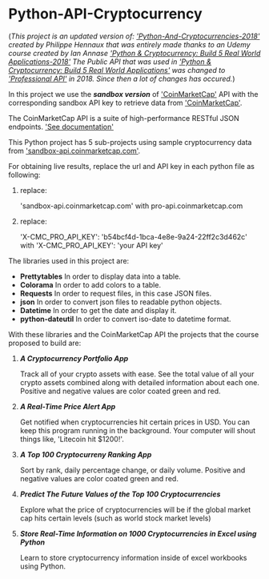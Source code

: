 # Python-API-Cryptocurrency

(*This project is an updated version of: ['Python-And-Cryptocurrencies-2018'](https://github.com/phennaux/Python-and-cryptocurrencies) created by Philippe Hennaux that was entirely made thanks to an Udemy course created by Ian Annase ['Python & Cryptocurrency: Build 5 Real World Applications-2018'](https://www.udemy.com/coinmarketcap/) The Public API that was used in ['Python & Cryptocurrency: Build 5 Real World Applications'](https://www.udemy.com/coinmarketcap/) was changed to ['Professional API'](https://coinmarketcap.com/api/) in 2018. Since then a lot of changes has occured.*)


In this project we use the __*sandbox version*__  of ['CoinMarketCap'](https://coinmarketcap.com) API with the corresponding sandbox API key to retrieve data from ['CoinMarketCap'](https://coinmarketcap.com).

The CoinMarketCap API is a suite of high-performance RESTful JSON endpoints. ['See documentation'](https://coinmarketcap.com/api/documentation/v1/#)

This Python project has 5 sub-projects using sample cryptocurrency data from ['sandbox-api.coinmarketcap.com'](https://sandbox-api.coinmarketcap.com).


For obtaining live results, replace the url and API key in each python file as following:

1. replace:

    'sandbox-api.coinmarketcap.com' 
    with 
    pro-api.coinmarketcap.com

2. replace: 

    'X-CMC_PRO_API_KEY': 'b54bcf4d-1bca-4e8e-9a24-22ff2c3d462c' 
    with
    'X-CMC_PRO_API_KEY': 'your API key'


The libraries used in this project are:

- **Prettytables** In order to display data into a table.
- **Colorama** In order to add colors to a table.
- **Requests** In order to request files, in this case JSON files.
- **json** In order to convert json files to readable python objects.
- **Datetime** In order to get the date and display it.
- **python-dateutil** In order to convert iso-date to datetime format.

With these libraries and the CoinMarketCap API the projects that the course proposed to build are:

1. ***A Cryptocurrency Portfolio App***

    Track all of your crypto assets with ease. See the total value of all your crypto assets combined along with detailed information about each one. Positive and negative values are color coated green and red.

2. ***A Real-Time Price Alert App***

    Get notified when cryptocurrencies hit certain prices in USD. You can keep this program running in the background. Your computer will shout things like, 'Litecoin hit $1200!'.

3. ***A Top 100 Cryptocurreny Ranking App***

    Sort by rank, daily percentage change, or daily volume. Positive and negative values are color coated green and red.

4. ***Predict The Future Values of the Top 100 Cryptocurrencies***

    Explore what the price of cryptocurrencies will be if the global market cap hits certain levels (such as world stock market levels)

5. ***Store Real-Time Information on 1000 Cryptocurrencies in Excel using Python***

    Learn to store cryptocurrency information inside of excel workbooks using Python.
